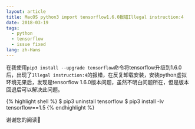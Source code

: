 ```yaml
---
layout: article
title: MacOS python3 import tensorflow1.6.0报错Illegal instruction:4
date: 2018-03-19
tags:
  - python
  - tensorflow
  - issue fixed
lang: zh-Hans
---
```

在我使用`pip3 install --upgrade tensorflow`命令将tensorflow升级到1.6.0后，出现了`Illegal instruction:4`的报错，在反复卸载安装，安装python虚拟环境无果后，发现是tensorflow 1.6.0版本问题，虽然不明白问题所在，但是版本回退后可以解决此问题。

{% highlight shell %}
$ pip3 uninstall tensorflow
$ pip3 install -Iv tensorflow==1.5
{% endhighlight %}

谢谢您的阅读🙏
